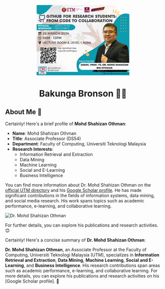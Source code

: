 
<div align="center"><img src="Github_poster.jpeg" width="300" /></div>
<h1 align="center">Bakunga Bronson 👨‍💻</h1>

## About Me 🚀
Certainly! Here's a brief profile of **Mohd Shahizan Othman**:

- **Name**: Mohd Shahizan Othman
- **Title**: Associate Professor (DS54)
- **Department**: Faculty of Computing, Universiti Teknologi Malaysia
- **Research Interests**:
    - Information Retrieval and Extraction
    - Data Mining
    - Machine Learning
    - Social and E-Learning
    - Business Intelligence

You can find more information about Dr. Mohd Shahizan Othman on the [official UTM directory](^1^) and his [Google Scholar profile](^2^). He has made significant contributions in the fields of information systems, data mining, and social media research. His work spans topics such as academic performance, e-learning, and collaborative learning.

![Dr. Mohd Shahizan Othman](http://ts1.mm.bing.net/th?id=OIP.GURnZicaENMLYBMZN9k1LwHaFS&pid=15.1)

For further details, you can explore his publications and research activities. 😊

Certainly! Here's a concise summary of **Dr. Mohd Shahizan Othman**:

**Dr. Mohd Shahizan Othman**, an Associate Professor at the Faculty of Computing, Universiti Teknologi Malaysia (UTM), specializes in **Information Retrieval and Extraction**, **Data Mining**, **Machine Learning**, **Social and E-Learning**, and **Business Intelligence**. His research contributions span areas such as academic performance, e-learning, and collaborative learning. For more details, you can explore his publications and research activities on his [Google Scholar profile]. 🌟
